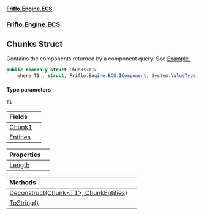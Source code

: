 #### [Friflo.Engine.ECS](index.md 'index')
### [Friflo.Engine.ECS](Friflo.Engine.ECS.md 'Friflo.Engine.ECS')

## Chunks<T1> Struct

Contains the components returned by a component query.
See <a href="https://github.com/friflo/Friflo.Json.Fliox/wiki/Examples-~-Optimization#enumerate-query-chunks">Example.</a>

```csharp
public readonly struct Chunks<T1>
    where T1 : struct, Friflo.Engine.ECS.IComponent, System.ValueType, System.ValueType
```
#### Type parameters

<a name='Friflo.Engine.ECS.Chunks_T1_.T1'></a>

`T1`

| Fields | |
| :--- | :--- |
| [Chunk1](Chunks_T1_.Chunk1.md 'Friflo.Engine.ECS.Chunks<T1>.Chunk1') | |
| [Entities](Chunks_T1_.Entities.md 'Friflo.Engine.ECS.Chunks<T1>.Entities') | |

| Properties | |
| :--- | :--- |
| [Length](Chunks_T1_.Length.md 'Friflo.Engine.ECS.Chunks<T1>.Length') | |

| Methods | |
| :--- | :--- |
| [Deconstruct(Chunk&lt;T1&gt;, ChunkEntities)](Chunks_T1_.Deconstruct(Chunk_T1_,ChunkEntities).md 'Friflo.Engine.ECS.Chunks<T1>.Deconstruct(Friflo.Engine.ECS.Chunk<T1>, Friflo.Engine.ECS.ChunkEntities)') | |
| [ToString()](Chunks_T1_.ToString().md 'Friflo.Engine.ECS.Chunks<T1>.ToString()') | |
